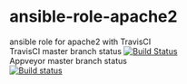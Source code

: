 # ansible-role-apache2
ansible role for apache2 with TravisCI  
TravisCI master branch status
[![Build Status](https://travis-ci.com/githubfoam/ansible-role-apache2.svg?branch=master)](https://travis-ci.com/githubfoam/ansible-role-apache2)  
Appveyor master branch status  
[![Build status](https://ci.appveyor.com/api/projects/status/193q0lgf0so4bi1n/branch/master?svg=true)](https://ci.appveyor.com/project/githubfoam/ansible-role-apache2/branch/master)
